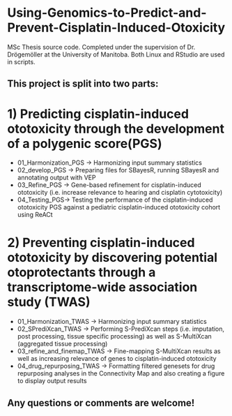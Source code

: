 # Using-Genomics-to-Predict-and-Prevent-Cisplatin-Induced-Otoxicity
MSc Thesis source code. Completed under the supervision of Dr. Drögemöller at the University of Manitoba.
Both Linux and RStudio are used in scripts.

## This project is split into **two** parts:
# 1) Predicting cisplatin-induced ototoxicity through the development of a polygenic score(PGS)   
* 01_Harmonization_PGS -> Harmonizing input summary statistics 
* 02_develop_PGS -> Preparing files for SBayesR, running SBayesR and annotating output with VEP
* 03_Refine_PGS -> Gene-based refinement for cisplatin-induced ototoxicity (i.e. increase relevance to hearing and cisplatin cytotoxicity)
* 04_Testing_PGS-> Testing the performance of the cisplatin-induced ototoxicity PGS against a pediatric cisplatin-induced ototoxicity cohort using ReACt

# 2) Preventing cisplatin-induced ototoxicity by discovering potential otoprotectants through a transcriptome-wide association study (TWAS)
* 01_Harmonization_TWAS -> Harmonizing input summary statistics
* 02_SPrediXcan_TWAS -> Performing S-PrediXcan steps (i.e. imputation, post processing, tissue specific processing) as well as S-MultiXcan (aggregated tissue processing)
* 03_refine_and_finemap_TWAS -> Fine-mapping S-MultiXcan results as well as increasing relevance of genes to cisplatin-induced ototoxicity
* 04_drug_repurposing_TWAS -> Formatting filtered genesets for drug repurposing analyses in the Connectivity Map and also creating a figure to display output results

## Any questions or comments are welcome!
